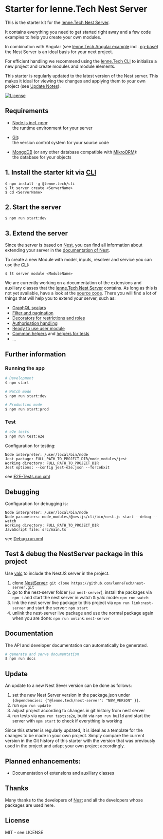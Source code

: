 # Starter for lenne.Tech Nest Server

This is the starter kit for the [lenne.Tech Nest Server](https://github.com/lenneTech/nest-server).

It contains everything you need to get started right away and a few code examples to help you create your own modules.

In combination with Angular (see [lenne.Tech Angular example](https://github.com/lenneTech/angular-example)
incl. [ng-base](https://github.com/lenneTech/ng-base/tree/main/projects/ng-base/README.md)) the Nest Server is an ideal
basis for your next project.

For efficient handling we recommend using the [lenne.Tech CLI](https://github.com/lenneTech/cli) 
to initialize a new project and create modules and module elements.

This starter is regularly updated to the latest version of the Nest server. This makes it ideal for viewing the changes 
and applying them to your own project (see [Update Notes](update)).

[![License](https://img.shields.io/github/license/lenneTech/nest-server-starter)](/LICENSE)

## Requirements

- [Node.js incl. npm](https://nodejs.org):  
  the runtime environment for your server

- [Git](https://git-scm.com/book/en/v2/Getting-Started-Installing-Git):  
  the version control system for your source code

- [MongoDB](https://docs.mongodb.com/manual/installation/#mongodb-community-edition-installation-tutorials)
  (or any other database compatible with [MikroORM](https://mikro-orm.io)):  
  the database for your objects

## 1. Install the starter kit via [CLI](https://github.com/lenneTech/cli)

```
$ npm install -g @lenne.tech/cli
$ lt server create <ServerName>
$ cd <ServerName>
```

## 2. Start the server

```
$ npm run start:dev
```

## 3. Extend the server

Since the server is based on [Nest](https://nestjs.com/), you can find all information about extending your server
in the [documentation of Nest](https://docs.nestjs.com/).

To create a new Module with model, inputs, resolver and service you can use the [CLI](https://github.com/lenneTech/cli):

```
$ lt server module <ModuleName>
```

We are currently working on a documentation of the extensions and auxiliary classes that the
[lenne.Tech Nest Server](https://github.com/lenneTech/nest-server) contains. As long as this is not yet available,
have a look at the [source code](https://github.com/lenneTech/nest-server/tree/master/src/core).
There you will find a lot of things that will help you to extend your server, such as:

- [GraphQL scalars](https://github.com/lenneTech/nest-server/tree/master/src/core/common/scalars)
- [Filter and pagination](https://github.com/lenneTech/nest-server/tree/master/src/core/common/args)
- [Decorators for restrictions and roles](https://github.com/lenneTech/nest-server/tree/master/src/core/common/decorators)
- [Authorisation handling](https://github.com/lenneTech/nest-server/tree/master/src/core/modules/auth)
- [Ready to use user module](https://github.com/lenneTech/nest-server/tree/master/src/core/modules/user)
- [Common helpers](https://github.com/lenneTech/nest-server/tree/master/src/core/common/helpers) and
  [helpers for tests](https://github.com/lenneTech/nest-server/blob/master/src/test/test.helper.ts)
- ...

## Further information

### Running the app

```bash
# Development
$ npm start

# Watch mode
$ npm run start:dev

# Production mode
$ npm run start:prod
```

### Test

```bash
# e2e tests
$ npm run test:e2e
```

Configuration for testing:
```
Node interpreter: /user/local/bin/node
Jest package: FULL_PATH_TO_PROJECT_DIR/node_modules/jest
Working directory: FULL_PATH_TO_PROJECT_DIR
Jest options: --config jest-e2e.json --forceExit
```
see [E2E-Tests.run.xml](.run/E2E-Tests.run.xml)

## Debugging

Configuration for debugging is:
```
Node interpreter: /user/local/bin/node
Node parameters: node_modules/@nestjs/cli/bin/nest.js start --debug --watch
Working directory: FULL_PATH_TO_PROJECT_DIR
JavaScript file: src/main.ts
```
see [Debug.run.xml](.run/Debug.run.xml)


## Test & debug the NestServer package in this project
Use [yalc](https://github.com/wclr/yalc) to include the NestJS server in the project.

1. clone [NestServer](https://github.com/lenneTech/nest-server): `git clone https://github.com/lenneTech/nest-server.git`
2. go to the nest-server folder (`cd nest-server`), install the packages via `npm i` and start the nest server in watch & yalc mode: `npm run watch`
3. link the nest server live package to this project via `npm run link:nest-server` and start the server: `npm start`
4. unlink the nest-server live package and use the normal package again when you are done: `npm run unlink:nest-server`

## Documentation
The API and developer documentation can automatically be generated.

```bash
# generate and serve documentation
$ npm run docs
```

## Update
An update to a new Nest Sever version can be done as follows:

1. set the new Nest Server version in the package.json under `{dependencies: {"@lenne.tech/nest-server": "NEW_VERSON" }}`.
2. run `npm run update`
3. adjust project according to changes in git history from nest server
4. run tests via `npm run tests:e2e`, build via `npm run build` and start the server with `npm start` to check if everything is working

Since this starter is regularly updated, it is ideal as a template for the changes to be made in your own project. 
Simply compare the current version in the Git history of this starter with the version that was previously used in 
the project and adapt your own project accordingly.

## Planned enhancements:

- Documentation of extensions and auxiliary classes

## Thanks

Many thanks to the developers of [Nest](https://github.com/nestjs/nest)
and all the developers whose packages are used here.

## License

MIT - see LICENSE
